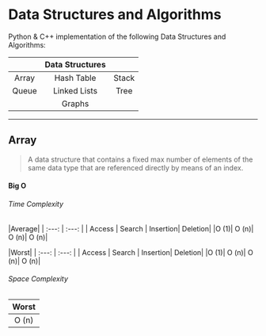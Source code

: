 # Data Structures and Algorithms

Python & C++ implementation of the following Data Structures and Algorithms:


| | Data Structures | |
| :---: | :---: | :---: |
| Array | Hash Table| Stack |
| Queue | Linked Lists | Tree |
| | Graphs | | |

---

## Array

> A data structure that contains a fixed max number of
elements of the same data type that are referenced directly
by means of an index.

#### Big O

###### Time Complexity

|Average|
| :---: | :---: |
| Access | Search | Insertion| Deletion|
|O (1)| O (n)| O (n)| O (n)|

|Worst|
| :---: | :---: |
| Access | Search | Insertion| Deletion|
|O (1)| O (n)| O (n)| O (n)|

###### Space Complexity

|Worst|
| :---: |
| O (n)|
